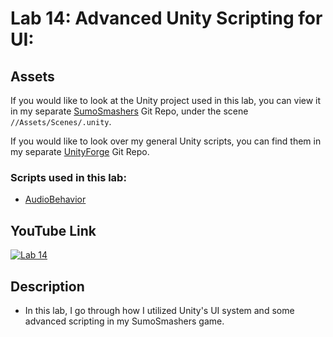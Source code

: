 ﻿# Lab 14: Advanced Unity Scripting for UI:

## Assets
If you would like to look at the Unity project used in this lab, you can view it in my separate [SumoSmashers](https://github.com/Azothyr/SumoSmashers) Git Repo, under the scene `//Assets/Scenes/.unity`.

If you would like to look over my general Unity scripts, you can find them in my separate [UnityForge](https://github.com/Azothyr/UnityForge) Git Repo.

### Scripts used in this lab:
- [AudioBehavior](https://github.com/Azothyr/SumoSmashers/blob/main/SumoSmashersGame/Assets/Scripts/Managers/Audio/AudioBehavior.cs)

## YouTube Link
[![Lab 14](https://i9.ytimg.com/vi_webp/0ZfDHrE2GE0/mq2.webp?sqp=COSAgrAG-oaymwEmCMACELQB8quKqQMa8AEB-AH-CYAC0AWKAgwIABABGH8gFygTMA8=&rs=AOn4CLCD7iMt6nI6uHDVnMglwi_O5db_NQ)](https://youtu.be/0ZfDHrE2GE0)

## Description
- In this lab, I go through how I utilized Unity's UI system and some advanced scripting in my SumoSmashers game.